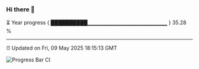 ### Hi there 👋

⏳ Year progress { ██████████▁▁▁▁▁▁▁▁▁▁▁▁▁▁▁▁▁▁▁▁ } 35.28 %

---

⏰ Updated on Fri, 09 May 2025 18:15:13 GMT

![Progress Bar CI](https://github.com/Shyam-Makwana/GitHub-Actions-Demo/workflows/Progress%20Bar%20CI/badge.svg)
